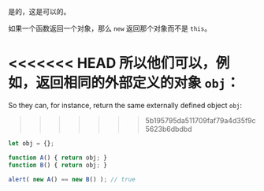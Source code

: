 是的，这是可以的。

如果一个函数返回一个对象，那么 `new` 返回那个对象而不是 `this`。

<<<<<<< HEAD
所以他们可以，例如，返回相同的外部定义的对象 `obj`：
=======
So they can, for instance, return the same externally defined object `obj`:
>>>>>>> 5b195795da511709faf79a4d35f9c5623b6dbdbd

```js run no-beautify
let obj = {};

function A() { return obj; }
function B() { return obj; }

alert( new A() == new B() ); // true
```
